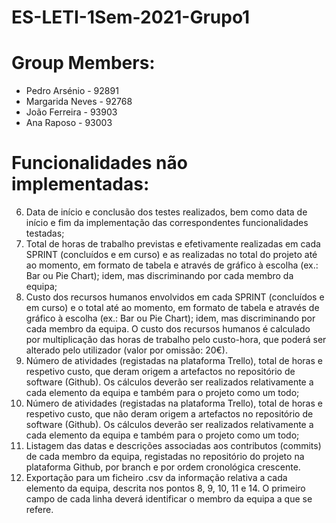 # ES-LETI-1Sem-2021-Grupo1

# Group Members:
- Pedro Arsénio - 92891
- Margarida Neves - 92768
- João Ferreira - 93903
- Ana Raposo - 93003

# Funcionalidades não implementadas:
6. Data de início e conclusão dos testes realizados, bem como data de início e fim da implementação das
correspondentes funcionalidades testadas;
8. Total de horas de trabalho previstas e efetivamente realizadas em cada SPRINT (concluídos e em curso) e as
realizadas no total do projeto até ao momento, em formato de tabela e através de gráfico à escolha (ex.:
Bar ou Pie Chart); idem, mas discriminando por cada membro da equipa;
9. Custo dos recursos humanos envolvidos em cada SPRINT (concluídos e em curso) e o total até ao momento,
em formato de tabela e através de gráfico à escolha (ex.: Bar ou Pie Chart); idem, mas discriminando por
cada membro da equipa. O custo dos recursos humanos é calculado por multiplicação das horas de trabalho
pelo custo-hora, que poderá ser alterado pelo utilizador (valor por omissão: 20€).
10. Número de atividades (registadas na plataforma Trello), total de horas e respetivo custo, que deram origem
a artefactos no repositório de software (Github). Os cálculos deverão ser realizados relativamente a cada
elemento da equipa e também para o projeto como um todo;
11. Número de atividades (registadas na plataforma Trello), total de horas e respetivo custo, que não deram
origem a artefactos no repositório de software (Github). Os cálculos deverão ser realizados relativamente a
cada elemento da equipa e também para o projeto como um todo;
14. Listagem das datas e descrições associadas aos contributos (commits) de cada membro da equipa,
registadas no repositório do projeto na plataforma Github, por branch e por ordem cronológica crescente.
15. Exportação para um ficheiro .csv da informação relativa a cada elemento da equipa, descrita nos pontos 8, 9,
10, 11 e 14. O primeiro campo de cada linha deverá identificar o membro da equipa a que se refere.
